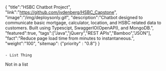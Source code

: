 {
    "title":"HSBC Chatbot Project",
    "link":"https://github.com/jydenberg/HSBC_Capstone",
    "image":"/img/deploysonly.gif",
    "description":"Chatbot designed to communicate basic mortgage, calculator, location, and HSBC related data to customers. Built using Typescipt, SwaggerIO(OpenAPI), and MongoDB.",
    "featured":true,
    "tags":["Java","jQuery","REST APIs","Bamboo","JSON"],
    "fact":"Reduce page load time from minutes to instantaneous.",
    "weight":"100",
    "sitemap": {"priority" : "0.8"}
}

### 

	- List Thing

Not in a list